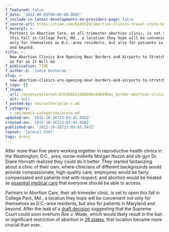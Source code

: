```yaml
---
f_featured: false
f_date: '2022-06-09T00:00:00.000Z'
f_include-in-latest-developments-on-providers-page: false
f_source-url: https://time.com/6185519/abortion-clinics-travel-state-borders/
f_excerpt: >-
  Partners in Abortion Care, an all-trimester abortion clinic, is set to open
  this fall in College Park, Md., a location they hope will be convenient not
  only for themselves as D.C.-area residents, but also for patients in Maryland
  and beyond. 
title: >-
  New Abortion Clinics Are Opening Near Borders and Airports to Stretch Access
  as Far as It Will Go
f_publication: TIME
f_author-2: 'Jamie Ducharme '
slug: >-
  new-abortion-clinics-are-opening-near-borders-and-airports-to-stretch-access-as-far-as-it-will-go
f_tags: []
f_thumb:
  url: /assets/external/6359bbb534bbb46e49849bdc_border-abortion-clinics-04.webp
  alt: null
f_posted-by: cms/author/plan-c.md
f_category:
  - cms/media-categories/press.md
updated-on: '2022-10-26T23:03:42.058Z'
created-on: '2022-10-26T23:03:42.058Z'
published-on: '2022-10-26T23:05:45.547Z'
layout: '[press].html'
tags: press
---
```


After more than five years working together in reproductive health clinics in the Washington, D.C., area, nurse-midwife Morgan Nuzzo and ob-gyn Dr. Diane Horvath realized they could do it better. They started fantasizing about a clinic of their own, where clinicians of different backgrounds would provide compassionate, high-quality care; employees would be fairly compensated and patients met with respect; and abortion would be treated as [essential medical care](https://time.com/5660018/hyde-amendment-abortion/) that everyone should be able to access.

Partners in Abortion Care, their all-trimester clinic, is set to open this fall in College Park, Md., a location they hope will be convenient not only for themselves as D.C.-area residents, but also for patients in Maryland and beyond. After the leak of a [draft decision](https://time.com/6173019/supreme-court-leak-roe-v-wade-abortion/) suggesting that the Supreme Court could soon overturn _Roe v. Wade_, which would likely result in the ban or significant restriction of abortion in [26 states](https://www.guttmacher.org/article/2021/10/26-states-are-certain-or-likely-ban-abortion-without-roe-heres-which-ones-and-why), that location became more crucial than ever.

‍
